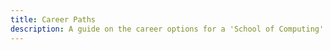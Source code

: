 ```yaml
---
title: Career Paths
description: A guide on the career options for a 'School of Computing' attendee.
---
```

